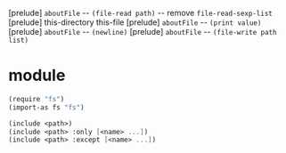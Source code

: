 [prelude] `aboutFile` -- `(file-read path)` -- remove `file-read-sexp-list`
[prelude] this-directory this-file
[prelude] `aboutFile` -- `(print value)`
[prelude] `aboutFile` -- `(newline)`
[prelude] `aboutFile` -- `(file-write path list)`

# module

```scheme
(require "fs")
(import-as fs "fs")

(include <path>)
(include <path> :only [<name> ...])
(include <path> :except [<name> ...])
```
